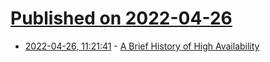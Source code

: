 # [Published on 2022-04-26](index.md)

* [2022-04-26, 11:21:41](https://news.ycombinator.com/item?id=31166079) - [A Brief History of High Availability](https://www.cockroachlabs.com/blog/brief-history-high-availability/)
